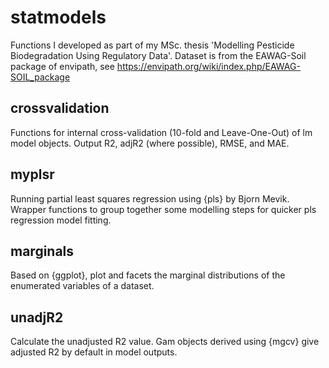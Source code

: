 # statmodels

Functions I developed as part of my MSc. thesis 'Modelling Pesticide Biodegradation Using Regulatory Data'. Dataset is from the EAWAG-Soil package of envipath, see https://envipath.org/wiki/index.php/EAWAG-SOIL_package

## crossvalidation
Functions for internal cross-validation (10-fold and Leave-One-Out) of lm model objects. Output R2, adjR2 (where possible), RMSE, and MAE.

## myplsr
Running partial least squares regression using {pls} by Bjorn Mevik. Wrapper functions to group together some modelling steps for quicker pls regression model fitting.

## marginals
Based on {ggplot}, plot and facets the marginal distributions of the enumerated variables of a dataset.

## unadjR2
Calculate the unadjusted R2 value. Gam objects derived using {mgcv} give adjusted R2 by default in model outputs.
